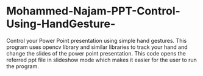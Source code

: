# Mohammed-Najam-PPT-Control-Using-HandGesture-
Control your Power Point presentation using simple hand gestures. This program uses opencv library and similar libraries to track your hand and change the slides of the power point presentation. This code opens the referred ppt file in slideshow mode which makes it easier for the user to run the program.
